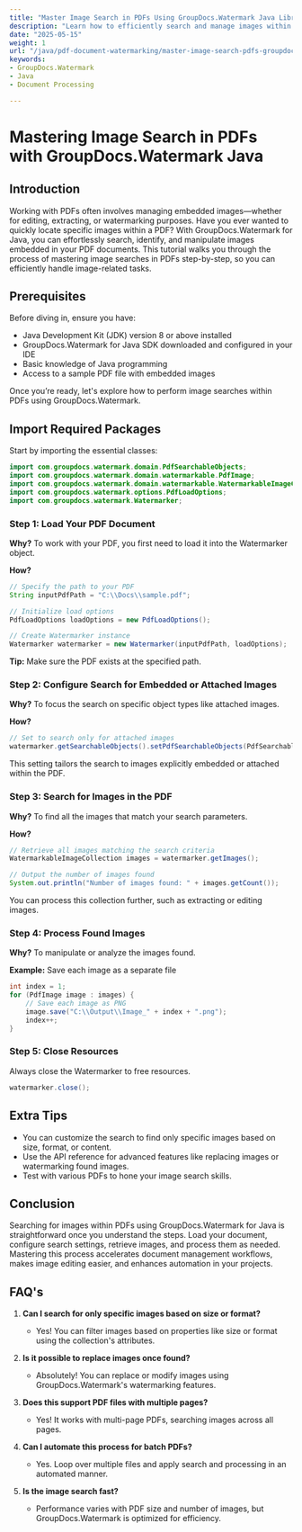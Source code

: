 ```yaml
---
title: "Master Image Search in PDFs Using GroupDocs.Watermark Java Library"
description: "Learn how to efficiently search and manage images within PDF documents using GroupDocs.Watermark for Java. Perfect for developers looking to automate image extraction."
date: "2025-05-15"
weight: 1
url: "/java/pdf-document-watermarking/master-image-search-pdfs-groupdocs-watermark-java/"
keywords:
- GroupDocs.Watermark
- Java
- Document Processing

---
```


# Mastering Image Search in PDFs with GroupDocs.Watermark Java

## Introduction

Working with PDFs often involves managing embedded images—whether for editing, extracting, or watermarking purposes. Have you ever wanted to quickly locate specific images within a PDF? With GroupDocs.Watermark for Java, you can effortlessly search, identify, and manipulate images embedded in your PDF documents. This tutorial walks you through the process of mastering image searches in PDFs step-by-step, so you can efficiently handle image-related tasks.

## Prerequisites

Before diving in, ensure you have:

- Java Development Kit (JDK) version 8 or above installed  
- GroupDocs.Watermark for Java SDK downloaded and configured in your IDE  
- Basic knowledge of Java programming  
- Access to a sample PDF file with embedded images  

Once you’re ready, let's explore how to perform image searches within PDFs using GroupDocs.Watermark.

## Import Required Packages

Start by importing the essential classes:

```java
import com.groupdocs.watermark.domain.PdfSearchableObjects;
import com.groupdocs.watermark.domain.watermarkable.PdfImage;
import com.groupdocs.watermark.domain.watermarkable.WatermarkableImageCollection;
import com.groupdocs.watermark.options.PdfLoadOptions;
import com.groupdocs.watermark.Watermarker;
```

### Step 1: Load Your PDF Document

**Why?** To work with your PDF, you first need to load it into the Watermarker object.

**How?**

```java
// Specify the path to your PDF
String inputPdfPath = "C:\\Docs\\sample.pdf";

// Initialize load options
PdfLoadOptions loadOptions = new PdfLoadOptions();

// Create Watermarker instance
Watermarker watermarker = new Watermarker(inputPdfPath, loadOptions);
```

**Tip:** Make sure the PDF exists at the specified path.

### Step 2: Configure Search for Embedded or Attached Images

**Why?** To focus the search on specific object types like attached images.

**How?**

```java
// Set to search only for attached images
watermarker.getSearchableObjects().setPdfSearchableObjects(PdfSearchableObjects.AttachedImages);
```

This setting tailors the search to images explicitly embedded or attached within the PDF.

### Step 3: Search for Images in the PDF

**Why?** To find all the images that match your search parameters.

**How?**

```java
// Retrieve all images matching the search criteria
WatermarkableImageCollection images = watermarker.getImages();

// Output the number of images found
System.out.println("Number of images found: " + images.getCount());
```

You can process this collection further, such as extracting or editing images.

### Step 4: Process Found Images

**Why?** To manipulate or analyze the images found.

**Example:** Save each image as a separate file

```java
int index = 1;
for (PdfImage image : images) {
    // Save each image as PNG
    image.save("C:\\Output\\Image_" + index + ".png");
    index++;
}
```

### Step 5: Close Resources

Always close the Watermarker to free resources.

```java
watermarker.close();
```

## Extra Tips

- You can customize the search to find only specific images based on size, format, or content.
- Use the API reference for advanced features like replacing images or watermarking found images.
- Test with various PDFs to hone your image search skills.

## Conclusion

Searching for images within PDFs using GroupDocs.Watermark for Java is straightforward once you understand the steps. Load your document, configure search settings, retrieve images, and process them as needed. Mastering this process accelerates document management workflows, makes image editing easier, and enhances automation in your projects.

## FAQ's

1. **Can I search for only specific images based on size or format?**  
	- Yes! You can filter images based on properties like size or format using the collection's attributes.

2. **Is it possible to replace images once found?**  
	- Absolutely! You can replace or modify images using GroupDocs.Watermark's watermarking features.

3. **Does this support PDF files with multiple pages?**  
	- Yes! It works with multi-page PDFs, searching images across all pages.

4. **Can I automate this process for batch PDFs?**  
	- Yes. Loop over multiple files and apply search and processing in an automated manner.

5. **Is the image search fast?**  
	- Performance varies with PDF size and number of images, but GroupDocs.Watermark is optimized for efficiency.
